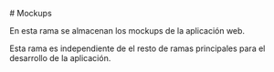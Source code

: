 # Mockups

En esta rama se almacenan los mockups de la aplicación web.

Esta rama es independiente de el resto de ramas principales para el desarrollo de la aplicación.